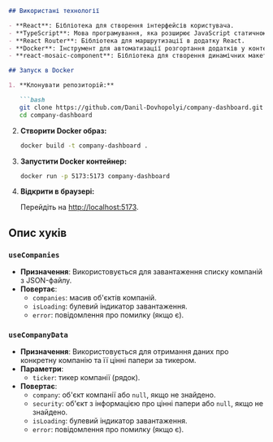 
```markdown
## Використані технології

- **React**: Бібліотека для створення інтерфейсів користувача.
- **TypeScript**: Мова програмування, яка розширює JavaScript статичною типізацією.
- **React Router**: Бібліотека для маршрутизації в додатку React.
- **Docker**: Інструмент для автоматизації розгортання додатків у контейнерах.
- **react-mosaic-component**: Бібліотека для створення динамічних макетів.

## Запуск в Docker

1. **Клонувати репозиторій:**

   ```bash
   git clone https://github.com/Danil-Dovhopolyi/company-dashboard.git
   cd company-dashboard
   ```

2. **Створити Docker образ:**

   ```bash
   docker build -t company-dashboard .
   ```

3. **Запустити Docker контейнер:**

   ```bash
   docker run -p 5173:5173 company-dashboard
   ```

4. **Відкрити в браузері:**

   Перейдіть на [http://localhost:5173](http://localhost:5173).

## Опис хуків

### `useCompanies`

- **Призначення**: Використовується для завантаження списку компаній з JSON-файлу.
- **Повертає**:
    - `companies`: масив об'єктів компаній.
    - `isLoading`: булевий індикатор завантаження.
    - `error`: повідомлення про помилку (якщо є).

### `useCompanyData`

- **Призначення**: Використовується для отримання даних про конкретну компанію та її цінні папери за тикером.
- **Параметри**:
    - `ticker`: тикер компанії (рядок).
- **Повертає**:
    - `company`: об'єкт компанії або `null`, якщо не знайдено.
    - `security`: об'єкт з інформацією про цінні папери або `null`, якщо не знайдено.
    - `isLoading`: булевий індикатор завантаження.
    - `error`: повідомлення про помилку (якщо є).
